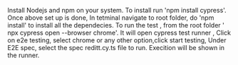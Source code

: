 Install Nodejs and npm on your system.
To install run 'npm install cypress'.
Once above set up is done, In tetminal navigate to root folder, do 'npm install' to install all the dependecies.
To run the test , from the root folder ' npx cypress open --browser chrome'.
It will open cypress test runner , Click on e2e testing, select chrome or any other option,click start testing, Under E2E spec, select the spec reditt.cy.ts file to run.
Execition will be shown in the runner.
